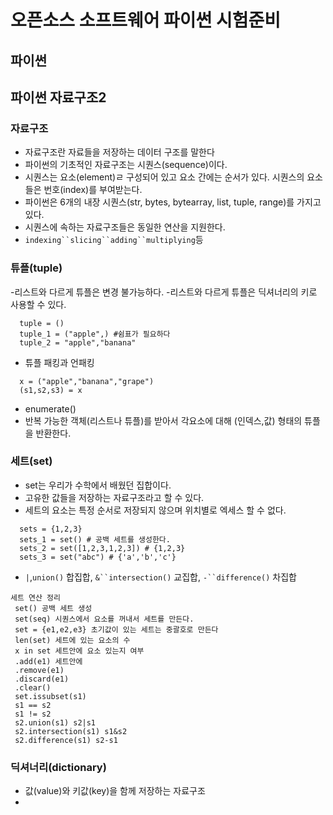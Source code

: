 # 오픈소스 소프트웨어 파이썬 시험준비

## 파이썬

## 파이썬 자료구조2
### 자료구조
- 자료구조란 자료들을 저장하는 데이터 구조를 말한다
- 파이썬의 기초적인 자료구조는 시퀀스(sequence)이다. 
- 시퀀스는 요소(element)ㄹ 구성되어 있고 요소 간에는 순서가 있다. 시퀀스의 요소들은 번호(index)를 부여받는다.
- 파이썬은 6개의 내장 시퀀스(str, bytes, bytearray, list, tuple, range)를 가지고 있다. 
- 시퀀스에 속하는 자료구조들은 동일한 연산을 지원한다.
- `indexing``slicing``adding``multiplying`등

### 튜플(tuple)
-리스트와 다르게 튜플은 변경 불가능하다.
-리스트와 다르게 튜플은 딕셔너리의 키로 사용할 수 있다.
```
  tuple = ()
  tuple_1 = ("apple",) #쉼표가 필요하다
  tuple_2 = "apple","banana"
```
- 튜플 패킹과 언패킹
```
  x = ("apple","banana","grape")
  (s1,s2,s3) = x
```
- enumerate()
- 반복 가능한 객체(리스트나 튜플)를 받아서 각요소에 대해 (인덱스,값) 형태의 튜플을 반환한다.
### 세트(set)
- set는 우리가 수학에서 배웠던 집합이다.
- 고유한 값들을 저장하는 자료구조라고 할 수 있다.
- 세트의 요소는 특정 순서로 저장되지 않으며 위치별로 엑세스 할 수 없다.
```
  sets = {1,2,3}
  sets_1 = set() # 공백 세트를 생성한다.
  sets_2 = set([1,2,3,1,2,3]) # {1,2,3}
  sets_3 = set("abc") # {'a','b','c'}
```
- `|`,`union()` 합집합, `&``intersection()` 교집합, `-``difference()` 차집합
```
세트 연산 정리
 set() 공백 세트 생성
 set(seq) 시퀀스에서 요소를 꺼내서 세트를 만든다.
 set = {e1,e2,e3} 초기값이 있는 세트는 중괄호로 만든다
 len(set) 세트에 있는 요소의 수
 x in set 세트안에 요소 있는지 여부
 .add(e1) 세트안에 
 .remove(e1)
 .discard(e1)
 .clear()
 set.issubset(s1)
 s1 == s2
 s1 != s2
 s2.union(s1) s2|s1
 s2.intersection(s1) s1&s2
 s2.difference(s1) s2-s1
```
### 딕셔너리(dictionary)
- 값(value)와 키값(key)을 함께 저장하는 자료구조
- 






